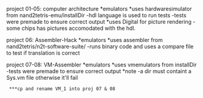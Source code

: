 project 01-05: computer architecture
 *emulators
     *uses hardwaresimulator from nand2tetris-emu/installDir
        -hdl language is used to run tests
        -tests were premade to ensure correct output
     *uses Digital for picture rendering
        -some chips has pictures accomodated with the hdl.

project 06: Assembler-Hack
  *emulators
    *uses assembler from nand2tetris/n2t-software-suite/
        -runs binary code and uses a compare file to test if translation is correct
    


project 07-08: VM-Assembler
   *emulators
    *uses vmemulators from installDir
        -tests were premade to ensure correct output
    *note
        -a dir must containt a Sys.vm file otherwise it'll fail

     ***cp and rename VM_1 into proj 07 & 08
